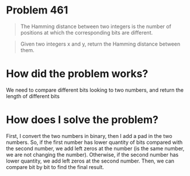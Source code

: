 # Problem 461

> The Hamming distance between two integers is the number of positions at which the corresponding bits are different.

> Given two integers x and y, return the Hamming distance between them.

# How did the problem works?

We need to compare different bits looking to two numbers, and return the length of different bits

# How does I solve the problem?

First, I convert the two numbers in binary, then I add a pad in the two numbers. So, if the first number has lower quantity of bits compared with the second number, we add left zeros at the number (is the same number, we are not changing the number). Otherwise, if the second number has lower quantity, we add left zeros at the second number. Then, we can compare bit by bit to find the final result.
